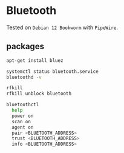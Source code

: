 # Bluetooth

Tested on `Debian 12 Bookworm` with `PipeWire`.

## packages

```bash
apt-get install bluez

systemctl status bluetooth.service
bluetoothd -v

rfkill
rfkill unblock bluetooth

bluetoothctl
  help
  power on
  scan on
  agent on
  pair <BLUETOOTH_ADDRESS>
  trust <BLUETOOTH_ADDRESS>
  info <BLUETOOTH_ADDRESS>
```
